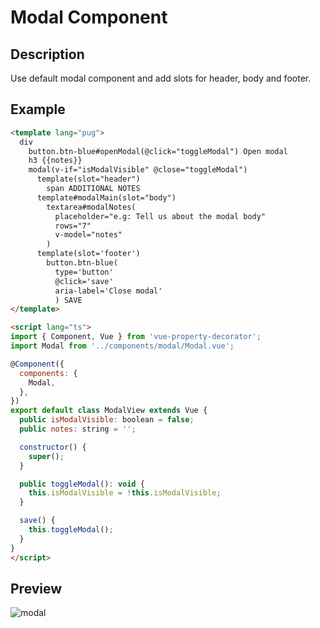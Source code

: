 # Modal Component


## Description
 Use default modal component and add slots for header, body and footer.

## Example

```html
<template lang="pug">
  div
    button.btn-blue#openModal(@click="toggleModal") Open modal
    h3 {{notes}}
    modal(v-if="isModalVisible" @close="toggleModal")
      template(slot="header")
        span ADDITIONAL NOTES
      template#modalMain(slot="body")
        textarea#modalNotes(
          placeholder="e.g: Tell us about the modal body"
          rows="7"
          v-model="notes"
        )
      template(slot='footer')
        button.btn-blue(
          type='button'
          @click='save'
          aria-label='Close modal'
          ) SAVE
</template>

<script lang="ts">
import { Component, Vue } from 'vue-property-decorator';
import Modal from '../components/modal/Modal.vue';

@Component({
  components: {
    Modal,
  },
})
export default class ModalView extends Vue {
  public isModalVisible: boolean = false;
  public notes: string = '';

  constructor() {
    super();
  }

  public toggleModal(): void {
    this.isModalVisible = !this.isModalVisible;
  }

  save() {
    this.toggleModal();
  }
}
</script>
```

## Preview
![modal](https://user-images.githubusercontent.com/43200472/71620187-396faa00-2bd1-11ea-99eb-85fdc39e634d.PNG)
